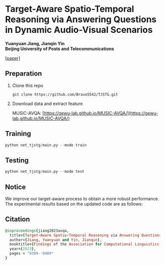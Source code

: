 # Target-Aware Spatio-Temporal Reasoning via Answering Questions in Dynamic Audio-Visual Scenarios

**Yuanyuan Jiang, Jianqin Yin**  
**Beijing University of Posts and Telecommunications**

[\[paper\]](https://aclanthology.org/2023.findings-emnlp.630/)

## Preparation

1. Clone this repo
   ```
   git clone https://github.com/Bravo5542/TJSTG.git
   ```
2. Download data and extract feature
   
   MUSIC-AVQA: [https://gewu-lab.github.io/MUSIC-AVQA/](https://gewu-lab.github.io/MUSIC-AVQA/)

## Training  

```python
python net_tjstg/main.py --mode train
```

## Testing

```python
python net_tjstg/main.py --mode test
```

## Notice

We improve our target-aware process to obtain a more robust performance. The experimental results based on the updated code are as follows:

## Citation

```ruby
@inproceedings{jiang2023avqa,
  title={Target-Aware Spatio-Temporal Reasoning via Answering Questions in Dynamics Audio-Visual Scenarios},
  author={Jiang, Yuanyuan and Yin, Jianqin},
  booktitle={Findings of the Association for Computational Linguistics: EMNLP 2023},
  year={2023},
  pages = "9399--9409"
}
```



